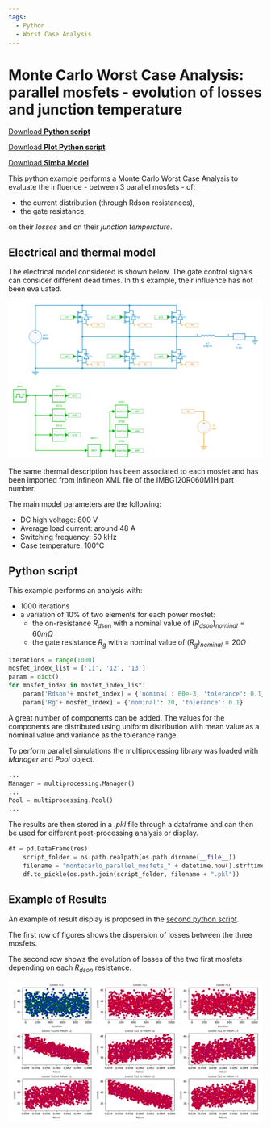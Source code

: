```yaml
---
tags:
  - Python
  - Worst Case Analysis
---
```


# Monte Carlo Worst Case Analysis: parallel mosfets - evolution of losses and junction temperature

[Download **Python script**](parallel_mosfets_montecarlo_analysis.py)

[Download **Plot Python script**](parallel_mosfets_montecarlo_plot.py)

[Download **Simba Model**](parallel_mosfets_montecarlo_analysis.jsimba)


This python example performs a Monte Carlo Worst Case Analysis to evaluate the influence - between 3 parallel mosfets - of:

* the current distribution (through Rdson resistances),
* the gate resistance,

on their *losses* and on their *junction temperature*.


## Electrical and thermal model

The electrical model considered is shown below. The gate control signals can consider different dead times. In this example, their influence has not been evaluated.

![parallel_mosfets_circuit](fig/electrical_model.png)

The same thermal description has been associated to each mosfet and has been imported from Infineon XML file of the IMBG120R060M1H part number.

The main model parameters are the following:

* DC high voltage: 800 V
* Average load current: around 48 A
* Switching frequency: 50 kHz
* Case temperature: 100°C


## Python script

This example performs an analysis with:

* 1000 iterations
* a variation of 10% of two elements for each power mosfet:
  - the on-resistance $R_{dson}$ with a nominal value of $\left(R_{dson}\right)_{nominal} = 60 m \Omega$
  - the gate resistance $R_g$ with a nominal value of $\left(R_{g}\right)_{nominal} = 20 \Omega$


```py
iterations = range(1000)
mosfet_index_list = ['11', '12', '13']
param = dict()
for mosfet_index in mosfet_index_list:
    param['Rdson'+ mosfet_index] = {'nominal': 60e-3, 'tolerance': 0.1}
    param['Rg'+ mosfet_index] = {'nominal': 20, 'tolerance': 0.1}
```

A great number of components can be added. The values for the components are distributed using uniform distribution with mean value as a nominal value and variance as the tolerance range.

To perform parallel simulations the multiprocessing library was loaded with *Manager* and *Pool* object.

```py
...
Manager = multiprocessing.Manager()
...
Pool = multiprocessing.Pool()
...
```

The results are then stored in a *.pkl* file through a dataframe and can then be used for different post-processing analysis or display.

```py
df = pd.DataFrame(res)
    script_folder = os.path.realpath(os.path.dirname(__file__))
    filename = "montecarlo_parallel_mosfets_" + datetime.now().strftime("%Y-%m-%d")
    df.to_pickle(os.path.join(script_folder, filename + ".pkl"))
```

## Example of Results

An example of result display is proposed in the [second python script](parallel_mosfets_montecarlo_plot.py).

The first row of figures shows the dispersion of losses between the three mosfets.

The second row shows the evolution of losses of the two first mosfets depending on each $R_{dson}$ resistance.

![result](fig/result.png)
